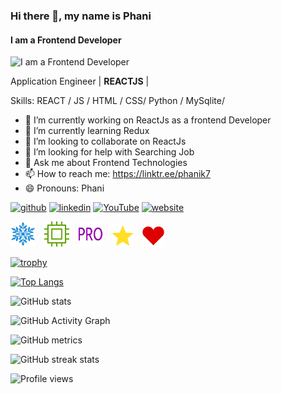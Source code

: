 ### Hi there 👋, my name is **Phani**
#### I am a **Frontend Developer**
![I am a **Frontend Developer**](https://res.cloudinary.com/des7uyibo/image/upload/v1662105717/phani_lpyipj.png)

Application Engineer | **REACTJS** |

Skills:  REACT / JS / HTML / CSS/ Python / MySqlite/ 

- 🔭 I’m currently working on ReactJs as a frontend Developer 
- 🌱 I’m currently learning Redux 
- 👯 I’m looking to collaborate on ReactJs 
- 🤔 I’m looking for help with Searching Job 
- 💬 Ask me about Frontend Technologies 
- 📫 How to reach me: https://linktr.ee/phanik7 
- 😄 Pronouns: Phani 


[<img src='https://cdn.jsdelivr.net/npm/simple-icons@3.0.1/icons/github.svg' alt='github' height='40'>](https://github.com/phani7)  [<img src='https://cdn.jsdelivr.net/npm/simple-icons@3.0.1/icons/linkedin.svg' alt='linkedin' height='40'>](https://www.linkedin.com/in/https://www.linkedin.com/in/phanideepk//)  [<img src='https://cdn.jsdelivr.net/npm/simple-icons@3.0.1/icons/youtube.svg' alt='YouTube' height='40'>](https://www.youtube.com/channel/https://www.youtube.com/c/PKCreations7)  [<img src='https://cdn.jsdelivr.net/npm/simple-icons@3.0.1/icons/icloud.svg' alt='website' height='40'>](https://portifolio7.herokuapp.com/)  

<a href='https://archiveprogram.github.com/'><img src='https://raw.githubusercontent.com/acervenky/animated-github-badges/master/assets/acbadge.gif' width='40' height='40'></a> <a href='https://docs.github.com/en/developers'><img src='https://raw.githubusercontent.com/acervenky/animated-github-badges/master/assets/devbadge.gif' width='40' height='40'></a> <a href='https://github.com/pricing'><img src='https://raw.githubusercontent.com/acervenky/animated-github-badges/master/assets/pro.gif' width='40' height='40'></a> <a href='https://stars.github.com/'><img src='https://raw.githubusercontent.com/acervenky/animated-github-badges/master/assets/starbadge.gif' width='35' height='35'></a> <a href='https://docs.github.com/en/github/supporting-the-open-source-community-with-github-sponsors'><img src='https://raw.githubusercontent.com/acervenky/animated-github-badges/master/assets/sponsorbadge.gif' width='35' height='35'></a> 

[![trophy](https://github-profile-trophy.vercel.app/?username=phani7)](https://github.com/ryo-ma/github-profile-trophy)

[![Top Langs](https://github-readme-stats.vercel.app/api/top-langs/?username=phani7)](https://github.com/anuraghazra/github-readme-stats)

![GitHub stats](https://github-readme-stats.vercel.app/api?username=phani7&show_icons=true&count_private=true)  

![GitHub Activity Graph](https://activity-graph.herokuapp.com/graph?username=phani7)  

![GitHub metrics](https://metrics.lecoq.io/phani7)  

![GitHub streak stats](https://github-readme-streak-stats.herokuapp.com/?user=phani7)  

![Profile views](https://gpvc.arturio.dev/phani7)  
